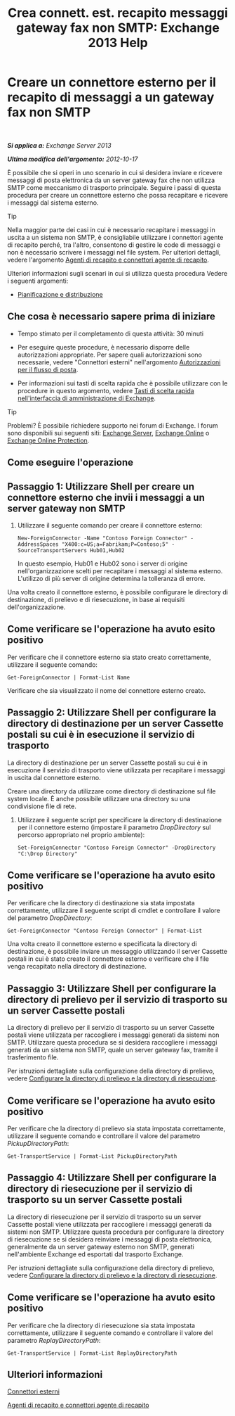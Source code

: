 ﻿---
title: 'Crea connett. est. recapito messaggi gateway fax non SMTP: Exchange 2013 Help'
TOCTitle: Creare un connettore esterno per il recapito di messaggi a un gateway fax non SMTP
ms:assetid: 589db487-3c4c-409a-92e3-c78dd8f639b6
ms:mtpsurl: https://technet.microsoft.com/it-it/library/JJ710163(v=EXCHG.150)
ms:contentKeyID: 50480711
ms.date: 05/22/2018
mtps_version: v=EXCHG.150
ms.translationtype: MT
---

# Creare un connettore esterno per il recapito di messaggi a un gateway fax non SMTP

 

_**Si applica a:** Exchange Server 2013_

_**Ultima modifica dell'argomento:** 2012-10-17_

È possibile che si operi in uno scenario in cui si desidera inviare e ricevere messaggi di posta elettronica da un server gateway fax che non utilizza SMTP come meccanismo di trasporto principale. Seguire i passi di questa procedura per creare un connettore esterno che possa recapitare e ricevere i messaggi dal sistema esterno.


> [!TIP]
> Nella maggior parte dei casi in cui è necessario recapitare i messaggi in uscita a un sistema non SMTP, è consigliabile utilizzare i connettori agente di recapito perché, tra l'altro, consentono di gestire le code di messaggi e non è necessario scrivere i messaggi nel file system. Per ulteriori dettagli, vedere l'argomento <A href="delivery-agents-and-delivery-agent-connectors-exchange-2013-help.md">Agenti di recapito e connettori agente di recapito</A>.



Ulteriori informazioni sugli scenari in cui si utilizza questa procedura Vedere i seguenti argomenti:

  - [Pianificazione e distribuzione](planning-and-deployment-for-exchange-2013-installation-instructions.md)

## Che cosa è necessario sapere prima di iniziare

  - Tempo stimato per il completamento di questa attività: 30 minuti

  - Per eseguire queste procedure, è necessario disporre delle autorizzazioni appropriate. Per sapere quali autorizzazioni sono necessarie, vedere "Connettori esterni" nell'argomento [Autorizzazioni per il flusso di posta](mail-flow-permissions-exchange-2013-help.md).

  - Per informazioni sui tasti di scelta rapida che è possibile utilizzare con le procedure in questo argomento, vedere [Tasti di scelta rapida nell'interfaccia di amministrazione di Exchange](keyboard-shortcuts-in-the-exchange-admin-center-exchange-online-protection-help.md).


> [!TIP]
> Problemi? È possibile richiedere supporto nei forum di Exchange. I forum sono disponibili sui seguenti siti: <A href="https://go.microsoft.com/fwlink/p/?linkid=60612">Exchange Server</A>, <A href="https://go.microsoft.com/fwlink/p/?linkid=267542">Exchange Online</A> o <A href="https://go.microsoft.com/fwlink/p/?linkid=285351">Exchange Online Protection</A>.



## Come eseguire l'operazione

## Passaggio 1: Utilizzare Shell per creare un connettore esterno che invii i messaggi a un server gateway non SMTP

1.  Utilizzare il seguente comando per creare il connettore esterno:
    
        New-ForeignConnector -Name "Contoso Foreign Connector" -AddressSpaces "X400:c=US;a=Fabrikam;P=Contoso;5" -SourceTransportServers Hub01,Hub02
    
    In questo esempio, Hub01 e Hub02 sono i server di origine nell'organizzazione scelti per recapitare i messaggi al sistema esterno. L'utilizzo di più server di origine determina la tolleranza di errore.

Una volta creato il connettore esterno, è possibile configurare le directory di destinazione, di prelievo e di riesecuzione, in base ai requisiti dell'organizzazione.

## Come verificare se l'operazione ha avuto esito positivo

Per verificare che il connettore esterno sia stato creato correttamente, utilizzare il seguente comando:

    Get-ForeignConnector | Format-List Name

Verificare che sia visualizzato il nome del connettore esterno creato.

## Passaggio 2: Utilizzare Shell per configurare la directory di destinazione per un server Cassette postali su cui è in esecuzione il servizio di trasporto

La directory di destinazione per un server Cassette postali su cui è in esecuzione il servizio di trasporto viene utilizzata per recapitare i messaggi in uscita dal connettore esterno.

Creare una directory da utilizzare come directory di destinazione sul file system locale. È anche possibile utilizzare una directory su una condivisione file di rete.

1.  Utilizzare il seguente script per specificare la directory di destinazione per il connettore esterno (impostare il parametro *DropDirectory* sul percorso appropriato nel proprio ambiente):
    
        Set-ForeignConnector "Contoso Foreign Connector" -DropDirectory "C:\Drop Directory"

## Come verificare se l'operazione ha avuto esito positivo

Per verificare che la directory di destinazione sia stata impostata correttamente, utilizzare il seguente script di cmdlet e controllare il valore del parametro *DropDirectory*:

    Get-ForeignConnector "Contoso Foreign Connector" | Format-List

Una volta creato il connettore esterno e specificata la directory di destinazione, è possibile inviare un messaggio utilizzando il server Cassette postali in cui è stato creato il connettore esterno e verificare che il file venga recapitato nella directory di destinazione.

## Passaggio 3: Utilizzare Shell per configurare la directory di prelievo per il servizio di trasporto su un server Cassette postali

La directory di prelievo per il servizio di trasporto su un server Cassette postali viene utilizzata per raccogliere i messaggi generati da sistemi non SMTP. Utilizzare questa procedura se si desidera raccogliere i messaggi generati da un sistema non SMTP, quale un server gateway fax, tramite il trasferimento file.

Per istruzioni dettagliate sulla configurazione della directory di prelievo, vedere [Configurare la directory di prelievo e la directory di riesecuzione](configure-the-pickup-directory-and-the-replay-directory-exchange-2013-help.md).

## Come verificare se l'operazione ha avuto esito positivo

Per verificare che la directory di prelievo sia stata impostata correttamente, utilizzare il seguente comando e controllare il valore del parametro *PickupDirectoryPath*:

    Get-TransportService | Format-List PickupDirectoryPath

## Passaggio 4: Utilizzare Shell per configurare la directory di riesecuzione per il servizio di trasporto su un server Cassette postali

La directory di riesecuzione per il servizio di trasporto su un server Cassette postali viene utilizzata per raccogliere i messaggi generati da sistemi non SMTP. Utilizzare questa procedura per configurare la directory di riesecuzione se si desidera reinviare i messaggi di posta elettronica, generalmente da un server gateway esterno non SMTP, generati nell'ambiente Exchange ed esportati dal trasporto Exchange.

Per istruzioni dettagliate sulla configurazione della directory di prelievo, vedere [Configurare la directory di prelievo e la directory di riesecuzione](configure-the-pickup-directory-and-the-replay-directory-exchange-2013-help.md).

## Come verificare se l'operazione ha avuto esito positivo

Per verificare che la directory di riesecuzione sia stata impostata correttamente, utilizzare il seguente comando e controllare il valore del parametro *ReplayDirectoryPath*:

    Get-TransportService | Format-List ReplayDirectoryPath

## Ulteriori informazioni

[Connettori esterni](foreign-connectors-exchange-2013-help.md)

[Agenti di recapito e connettori agente di recapito](delivery-agents-and-delivery-agent-connectors-exchange-2013-help.md)

